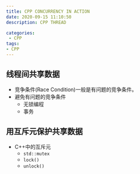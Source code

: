 ```yaml
---
title: CPP CONCURRENCY IN ACTION
date: 2020-09-15 11:10:50
description: CPP THREAD

categories:
 - CPP
tags: 
- CPP
---
```


## 线程间共享数据

- 竞争条件(Race Condition)一般是有问题的竞争条件。
- 避免有问题的竞争条件
  - 无锁编程
  - 事务


## 用互斥元保护共享数据
- C++中的互斥元
  - `std::mutex`
  - `lock()`
  - `unlock()`